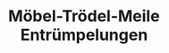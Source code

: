 ---
title: "Möbel-Trödel-Meile Entrümpelungen"
url: /hamburg/moebel-troedel-meile-entruempelungen/
shop: Möbel
---